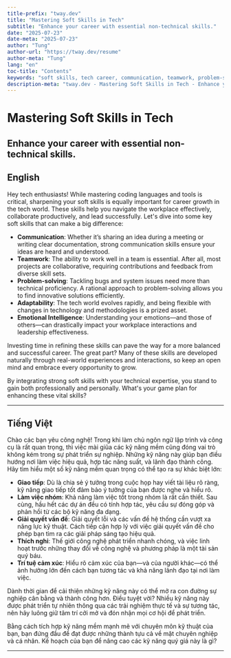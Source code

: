 ```yaml
---
title-prefix: "tway.dev"
title: "Mastering Soft Skills in Tech"
subtitle: "Enhance your career with essential non-technical skills."
date: "2025-07-23"
date-meta: "2025-07-23"
author: "Tung"
author-url: "https://tway.dev/resume"
author-meta: "Tung"
lang: "en"
toc-title: "Contents"
keywords: "soft skills, tech career, communication, teamwork, problem-solving, emotional intelligence"
description-meta: "tway.dev - Mastering Soft Skills in Tech - Enhance your career with essential non-technical skills."
---
```


# Mastering Soft Skills in Tech
## Enhance your career with essential non-technical skills.

## English
Hey tech enthusiasts! While mastering coding languages and tools is critical, sharpening your soft skills is equally important for career growth in the tech world. These skills help you navigate the workplace effectively, collaborate productively, and lead successfully. Let's dive into some key soft skills that can make a big difference:

- **Communication**: Whether it’s sharing an idea during a meeting or writing clear documentation, strong communication skills ensure your ideas are heard and understood.
- **Teamwork**: The ability to work well in a team is essential. After all, most projects are collaborative, requiring contributions and feedback from diverse skill sets.
- **Problem-solving**: Tackling bugs and system issues need more than technical proficiency. A rational approach to problem-solving allows you to find innovative solutions efficiently.
- **Adaptability**: The tech world evolves rapidly, and being flexible with changes in technology and methodologies is a prized asset.
- **Emotional Intelligence**: Understanding your emotions—and those of others—can drastically impact your workplace interactions and leadership effectiveness.

Investing time in refining these skills can pave the way for a more balanced and successful career. The great part? Many of these skills are developed naturally through real-world experiences and interactions, so keep an open mind and embrace every opportunity to grow.

By integrating strong soft skills with your technical expertise, you stand to gain both professionally and personally. What's your game plan for enhancing these vital skills?

---

## Tiếng Việt
Chào các bạn yêu công nghệ! Trong khi làm chủ ngôn ngữ lập trình và công cụ là rất quan trọng, thì việc mài giũa các kỹ năng mềm cũng đóng vai trò không kém trong sự phát triển sự nghiệp. Những kỹ năng này giúp bạn điều hướng nơi làm việc hiệu quả, hợp tác năng suất, và lãnh đạo thành công. Hãy tìm hiểu một số kỹ năng mềm quan trọng có thể tạo ra sự khác biệt lớn:

- **Giao tiếp**: Dù là chia sẻ ý tưởng trong cuộc họp hay viết tài liệu rõ ràng, kỹ năng giao tiếp tốt đảm bảo ý tưởng của bạn được nghe và hiểu rõ.
- **Làm việc nhóm**: Khả năng làm việc tốt trong nhóm là rất cần thiết. Sau cùng, hầu hết các dự án đều có tính hợp tác, yêu cầu sự đóng góp và phản hồi từ các bộ kỹ năng đa dạng.
- **Giải quyết vấn đề**: Giải quyết lỗi và các vấn đề hệ thống cần vượt xa năng lực kỹ thuật. Cách tiếp cận hợp lý với việc giải quyết vấn đề cho phép bạn tìm ra các giải pháp sáng tạo hiệu quả.
- **Thích nghi**: Thế giới công nghệ phát triển nhanh chóng, và việc linh hoạt trước những thay đổi về công nghệ và phương pháp là một tài sản quý báu.
- **Trí tuệ cảm xúc**: Hiểu rõ cảm xúc của bạn—và của người khác—có thể ảnh hưởng lớn đến cách bạn tương tác và khả năng lãnh đạo tại nơi làm việc.

Dành thời gian để cải thiện những kỹ năng này có thể mở ra con đường sự nghiệp cân bằng và thành công hơn. Điều tuyệt vời? Nhiều kỹ năng này được phát triển tự nhiên thông qua các trải nghiệm thực tế và sự tương tác, nên hãy luông giữ tâm trí cởi mở và đón nhận mọi cơ hội để phát triển.

Bằng cách tích hợp kỹ năng mềm mạnh mẽ với chuyên môn kỹ thuật của bạn, bạn đứng đầu để đạt được những thành tựu cả về mặt chuyên nghiệp và cá nhân. Kế hoạch của bạn để nâng cao các kỹ năng quý giá này là gì?

---